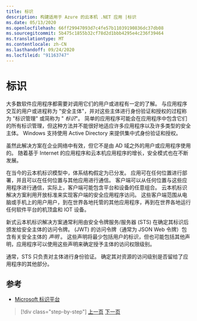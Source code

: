 ```yaml
---
title: 标识
description: 构建适用于 Azure 的云本机 .NET 应用 |标识
ms.date: 05/13/2020
ms.openlocfilehash: 66ff29947093d7c4fe57b11039190836dc37db08
ms.sourcegitcommit: 5b475c1855b32cf78d2d1bbb4295e4c236f39464
ms.translationtype: MT
ms.contentlocale: zh-CN
ms.lasthandoff: 09/24/2020
ms.locfileid: "91163747"
---
```

# <a name="identity"></a>标识

大多数软件应用程序都需要对调用它们的用户或进程有一定的了解。 与应用程序交互的用户或进程称为 "安全主体"，并对这些主体进行身份验证和授权的过程称为 "标识管理" 或简称为 " *标识*"。 简单的应用程序可能会在应用程序中包含它们的所有标识管理，但这种方法并不能很好地适应许多应用程序以及许多类型的安全主体。 Windows 支持使用 Active Directory 来提供集中式身份验证和授权。

<!-- (insert figure showing Windows AD auth model) -->

虽然此解决方案在企业网络中有效，但它不是由 AD 域之外的用户或应用程序使用的。 随着基于 Internet 的应用程序和云本机应用程序的增长，安全模式也在不断发展。

在当今的云本机标识模型中，体系结构假定为已分发。 应用可在任何位置进行部署，并且可以在任何位置与其他应用进行通信。 客户端可以从任何位置与这些应用程序进行通信，实际上，客户端可能包含平台和设备的任意组合。 云本机标识解决方案利用开放标准来实现客户端的安全应用程序访问。 这些客户端范围从电脑或手机上的用户用户，到在世界各地托管的其他应用程序，再到在世界各地运行任何软件平台的机顶盒和 IOT 设备。

新式云本机标识解决方案通常利用由安全令牌服务/服务器 (STS) 在确定其标识后颁发给安全主体的访问令牌。  (JWT) 的访问令牌（通常为 JSON Web 令牌）包含有关安全主体的 *声明* 。 这些声明将最少包括用户的标识，但也可能包括其他声明，应用程序可以使用这些声明来确定授予主体的访问权限级别。

<!-- (insert figure showing basic handshake involving a principal, an STS, and an app) -->

通常，STS 只负责对主体进行身份验证。 确定其对资源的访问级别是否留给了应用程序的其他部分。

## <a name="references"></a>参考

- [Microsoft 标识平台](/azure/active-directory/develop/)

>[!div class="step-by-step"]
>[上一页](azure-monitor.md)
>[下一页](authentication-authorization.md)
